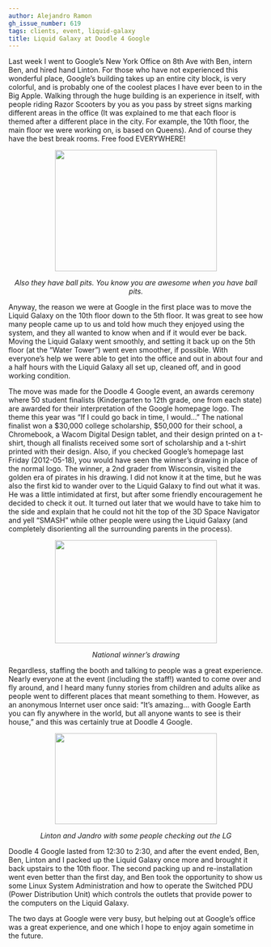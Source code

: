 ```yaml
---
author: Alejandro Ramon
gh_issue_number: 619
tags: clients, event, liquid-galaxy
title: Liquid Galaxy at Doodle 4 Google
---
```


Last week I went to Google’s New York Office on 8th Ave with Ben, intern Ben, and hired hand Linton. For those who have not experienced this wonderful place, Google’s building takes up an entire city block, is very colorful, and is probably one of the coolest places I have ever been to in the Big Apple. Walking through the huge building is an experience in itself, with people riding Razor Scooters by you as you pass by street signs marking different areas in the office (It was explained to me that each floor is themed after a different place in the city. For example, the 10th floor, the main floor we were working on, is based on Queens). And of course they have the best break rooms. Free food EVERYWHERE!

<div class="separator" style="clear: both; text-align: center;"><a href="https://4.bp.blogspot.com/-5ZPNOhFZGoQ/T7pIQ_QEtLI/AAAAAAAAAAQ/OcLYwOOOXNE/s1600/D4G%2B4.JPG" imageanchor="1" style="margin-left:1em; margin-right:1em"><img border="0" height="240" src="https://4.bp.blogspot.com/-5ZPNOhFZGoQ/T7pIQ_QEtLI/AAAAAAAAAAQ/OcLYwOOOXNE/s320/D4G%2B4.JPG" width="320"/></a></div>

<div class="separator" style="clear: both; text-align: center;"><p><em>Also they have ball pits. You know you are awesome when you have ball pits.</em></p></div>

Anyway, the reason we were at Google in the first place was to move the Liquid Galaxy on the 10th floor down to the 5th floor. It was great to see how many people came up to us and told how much they enjoyed using the system, and they all wanted to know when and if it would ever be back. Moving the Liquid Galaxy went smoothly, and setting it back up on the 5th floor (at the “Water Tower”) went even smoother, if possible. With everyone’s help we were able to get into the office and out in about four and a half hours with the Liquid Galaxy all set up, cleaned off, and in good working condition.

The move was made for the Doodle 4 Google event, an awards ceremony where 50 student finalists (Kindergarten to 12th grade, one from each state) are awarded for their interpretation of the Google homepage logo. The theme this year was “If I could go back in time, I would…” The national finalist won a $30,000 college scholarship, $50,000 for their school, a Chromebook, a Wacom Digital Design tablet, and their design printed on a t-shirt, though all finalists received some sort of scholarship and a t-shirt printed with their design. Also, if you checked Google’s homepage last Friday (2012-05-18), you would have seen the winner’s drawing in place of the normal logo. The winner, a 2nd grader from Wisconsin, visited the golden era of pirates in his drawing. I did not know it at the time, but he was also the first kid to wander over to the Liquid Galaxy to find out what it was. He was a little intimidated at first, but after some friendly encouragement he decided to check it out. It turned out later that we would have to take him to the side and explain that he could not hit the top of the 3D Space Navigator and yell “SMASH” while other people were using the Liquid Galaxy (and completely disorienting all the surrounding parents in the process).

<div class="separator" style="clear: both; text-align: center;"><a href="https://3.bp.blogspot.com/-0oNym37gbho/T7pJWRupRbI/AAAAAAAAAAc/qXija8Lr5uk/s1600/Goog.jpg" imageanchor="1" style="margin-left:1em; margin-right:1em"><img border="0" height="204" src="https://3.bp.blogspot.com/-0oNym37gbho/T7pJWRupRbI/AAAAAAAAAAc/qXija8Lr5uk/s320/Goog.jpg" width="320"/></a></div>

<div class="separator" style="clear: both; text-align: center;"><p><em>National winner’s drawing</em></p></div>

Regardless, staffing the booth and talking to people was a great experience. Nearly everyone at the event (including the staff!) wanted to come over and fly around, and I heard many funny stories from children and adults alike as people went to different places that meant something to them. However, as an anonymous Internet user once said: “It’s amazing… with Google Earth you can fly anywhere in the world, but all anyone wants to see is their house,” and this was certainly true at Doodle 4 Google.

<div class="separator" style="clear: both; text-align: center;"><a href="https://1.bp.blogspot.com/-yORGAu5_nPc/T7pJmfI7KQI/AAAAAAAAAAo/-1l-WN72RwY/s1600/D4G%2B3.jpg" imageanchor="1" style="margin-left:1em; margin-right:1em"><img border="0" height="180" src="https://1.bp.blogspot.com/-yORGAu5_nPc/T7pJmfI7KQI/AAAAAAAAAAo/-1l-WN72RwY/s320/D4G%2B3.jpg" width="320"/></a></div>

<div class="separator" style="clear: both; text-align: center;"><p><em>Linton and Jandro with some people checking out the LG</em></p></div>

Doodle 4 Google lasted from 12:30 to 2:30, and after the event ended, Ben, Ben, Linton and I packed up the Liquid Galaxy once more and brought it back upstairs to the 10th floor. The second packing up and re-installation went even better than the first day, and Ben took the opportunity to show us some Linux System Administration and how to operate the Switched PDU (Power Distribution Unit) which controls the outlets that provide power to the computers on the Liquid Galaxy.

The two days at Google were very busy, but helping out at Google’s office was a great experience, and one which I hope to enjoy again sometime in the future.

